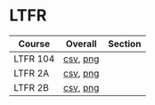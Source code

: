 # LTFR

| Course | Overall | Section |
| ------ | ------- | ------- |
| LTFR 104 | [csv](https://github.com/UCSD-Historical-Enrollment-Data/2023Fall/blob/main/overall/LTFR%20104.csv), [png](https://raw.githubusercontent.com/UCSD-Historical-Enrollment-Data/2023Fall/main/plot_overall/LTFR%20104.png) |  |
| LTFR 2A | [csv](https://github.com/UCSD-Historical-Enrollment-Data/2023Fall/blob/main/overall/LTFR%202A.csv), [png](https://raw.githubusercontent.com/UCSD-Historical-Enrollment-Data/2023Fall/main/plot_overall/LTFR%202A.png) |  |
| LTFR 2B | [csv](https://github.com/UCSD-Historical-Enrollment-Data/2023Fall/blob/main/overall/LTFR%202B.csv), [png](https://raw.githubusercontent.com/UCSD-Historical-Enrollment-Data/2023Fall/main/plot_overall/LTFR%202B.png) |  |
